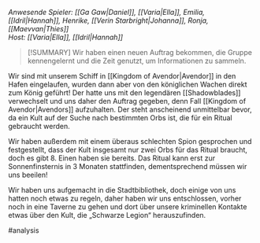 _Anwesende Spieler: [[Ga Gaw|Daniel]], [[Varia|Ella]], Emilia, [[Idril|Hannah]], Henrike, [[Verin Starbright|Johanna]], Ronja, [[Maevvan|Thies]]  
Host: [[Varia|Ella]], [[Idril|Hannah]]_

>[!SUMMARY]
>Wir haben einen neuen Auftrag bekommen, die Gruppe kennengelernt und die Zeit genutzt, um Informationen zu sammeln.

Wir sind mit unserem Schiff in [[Kingdom of Avendor|Avendor]]  in den Hafen eingelaufen, wurden dann aber von den königlichen Wachen direkt zum König geführt! Der hatte uns mit den legendären [[Shadowblades]] verwechselt und uns daher den Auftrag gegeben, denn Fall [[Kingdom of Avendor|Avendors]]  aufzuhalten. Der steht anscheinend unmittelbar bevor, da ein Kult auf der Suche nach bestimmten Orbs ist, die für ein Ritual gebraucht werden.

Wir haben außerdem mit einem überaus schlechten Spion gesprochen und festgestellt, dass der Kult insgesamt nur zwei Orbs für das Ritual braucht, doch es gibt 8. Einen haben sie bereits. Das Ritual kann erst zur Sonnenfinsternis in 3 Monaten stattfinden, dementsprechend müssen wir uns beeilen!

Wir haben uns aufgemacht in die Stadtbibliothek, doch einige von uns hatten noch etwas zu regeln, daher haben wir uns entschlossen, vorher noch in eine Taverne zu gehen und dort über unsere kriminellen Kontakte etwas über den Kult, die „Schwarze Legion“ herauszufinden.

#analysis